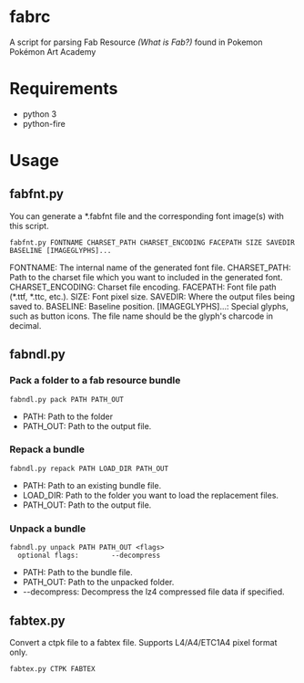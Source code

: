 # fabrc
A script for parsing Fab Resource *(What is Fab?)* found in Pokemon Pokémon Art Academy

# Requirements
* python 3
* python-fire

# Usage
## fabfnt.py
You can generate a *.fabfnt file and the corresponding font image(s) with this script.
``` shell
fabfnt.py FONTNAME CHARSET_PATH CHARSET_ENCODING FACEPATH SIZE SAVEDIR BASELINE [IMAGEGLYPHS]...
```
FONTNAME: The internal name of the generated font file.
CHARSET_PATH: Path to the charset file which you want to included in the generated font.
CHARSET_ENCODING: Charset file encoding.
FACEPATH: Font file path (*.ttf, *.ttc, etc.).
SIZE: Font pixel size.
SAVEDIR: Where the output files being saved to.
BASELINE: Baseline position.
[IMAGEGLYPHS]...: Special glyphs, such as button icons. The file name should be the glyph's charcode in decimal.

## fabndl.py
### Pack a folder to a fab resource bundle
``` shell
fabndl.py pack PATH PATH_OUT
```
* PATH: Path to the folder
* PATH_OUT: Path to the output file.


### Repack a bundle
``` shell
fabndl.py repack PATH LOAD_DIR PATH_OUT
```
* PATH: Path to an existing bundle file.
* LOAD_DIR: Path to the folder you want to load the replacement files.
* PATH_OUT: Path to the output file.


### Unpack a bundle
``` shell
fabndl.py unpack PATH PATH_OUT <flags>
  optional flags:        --decompress
```
* PATH: Path to the bundle file.
* PATH_OUT: Path to the unpacked folder.
* --decompress: Decompress the lz4 compressed file data if specified.


## fabtex.py
Convert a ctpk file to a fabtex file. Supports L4/A4/ETC1A4 pixel format only.
``` shell
fabtex.py CTPK FABTEX
```
